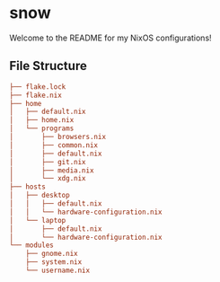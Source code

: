 # snow

Welcome to the README for my NixOS configurations!

## File Structure

```ini
├── flake.lock
├── flake.nix
├── home
│   ├── default.nix
│   ├── home.nix
│   └── programs
│       ├── browsers.nix
│       ├── common.nix
│       ├── default.nix
│       ├── git.nix
│       ├── media.nix
│       └── xdg.nix
├── hosts
│   ├── desktop
│   │   ├── default.nix
│   │   └── hardware-configuration.nix
│   └── laptop
│       ├── default.nix
│       └── hardware-configuration.nix
└── modules
    ├── gnome.nix
    ├── system.nix
    └── username.nix
```